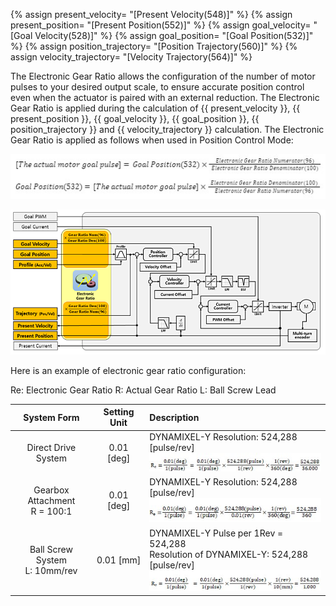 {% assign present_velocity= "[Present Velocity(548)]" %}
{% assign present_position= "[Present Position(552)]" %}
{% assign goal_velocity= "[Goal Velocity(528)]" %}
{% assign goal_position= "[Goal Position(532)]" %}
{% assign position_trajectory= "[Position Trajectory(560)]" %}
{% assign velocity_trajectory= "[Velocity Trajectory(564)]" %}

The Electronic Gear Ratio allows the configuration of the number of motor pulses to your desired output scale, to ensure accurate position control even when the actuator is paired with an external reduction. The Electronic Gear Ratio is applied during the calculation of {{ present_velocity }}, {{ present_position }}, {{ goal_velocity }}, {{ goal_position }}, {{ position_trajectory }} and {{ velocity_trajectory }} calculation. The Electronic Gear Ratio is applied as follows when used in Position Control Mode:

![](/assets/images/dxl/y/dy_equation_1_en.jpg)

![](/assets/images/dxl/y/electronic_gear.PNG)

Here is an example of electronic gear ratio configuration:

Re: Electronic Gear Ratio   R: Actual Gear Ratio  L: Ball Screw Lead

| System Form                        | Setting Unit  | Description                             |
|:----------------------------------:|:-------------:|:----------------------------------------|
| Direct Drive System                | 0.01 [deg]    | DYNAMIXEL-Y Resolution: 524,288 [pulse/rev]<br />![](/assets/images/dxl/y/dy_equation_2.jpg)  |
| Gearbox Attachment<br />R = 100:1  | 0.01 [deg]    | DYNAMIXEL-Y Resolution: 524,288 [pulse/rev]<br />![](/assets/images/dxl/y/dy_equation_3.jpg)  |
| Ball Screw System<br />L: 10mm/rev | 0.01 [mm]     | DYNAMIXEL-Y Pulse per 1Rev = 524,288<br />Resolution of DYNAMIXEL-Y: 524,288 [pulse/rev]<br />![](/assets/images/dxl/y/dy_equation_4.jpg)        |

